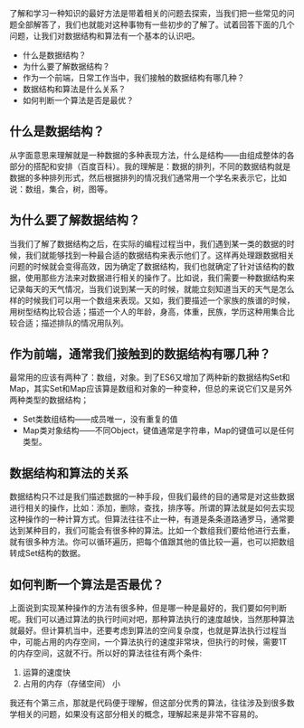 了解和学习一种知识的最好方法是带着相关的问题去探索，当我们把一些常见的问题全部解答了，我们也就能对这种事物有一些初步的了解了。试着回答下面的几个问题，让我们对数据结构和算法有一个基本的认识吧。
- 什么是数据结构？
- 为什么要了解数据结构？
- 作为一个前端，日常工作当中，我们接触的数据结构有哪几种？
- 数据结构和算法是什么关系？
- 如何判断一个算法是否是最优？
  
## 什么是数据结构？
从字面意思来理解就是一种数据的多种表现方法，什么是结构——由组成整体的各部分的搭配和安排（百度百科）。我的理解是：数据的排列，不同的数据结构就是数据的多种排列形式，然后根据排列的情况我们通常用一个学名来表示它，比如说：数组，集合，树，图等。

## 为什么要了解数据结构？
当我们了解了数据结构之后，在实际的编程过程当中，我们遇到某一类的数据的时候，我们就能够找到一种最合适的数据结构来表示他们了。这样再处理跟数据相关问题的时候就会变得高效，因为确定了数据结构，我们也就确定了针对该结构的数据，使用那些方法来对数据进行相关的操作了。比如说，我们需要一种数据结构来记录每天的天气情况，当我们说到某一天的时候，就能立刻知道当天的天气是怎么样的时候我们可以用一个数组来表现。又如，我们要描述一个家族的族谱的时候，用树型结构比较合适；描述一个人的年龄，身高，体重，民族，学历这种用集合比较合适；描述排队的情况用队列。


## 作为前端，通常我们接触到的数据结构有哪几种？
最常用的应该有两种了：数组，对象。到了ES6又增加了两种新的数据结构Set和Map，其实Set和Map应该算是数组和对象的一种变种，但总的来说它们又是另外两种类型的数据结构；
- Set类数组结构——成员唯一，没有重复的值
- Map类对象结构——不同Object，键值通常是字符串，Map的键值可以是任何类型。

## 数据结构和算法的关系
数据结构只不过是我们描述数据的一种手段，但我们最终的目的通常是对这些数据进行相关的操作，比如：添加，删除，查找，排序等。所谓的算法就是如何去实现这种操作的一种计算方式。但算法往往不止一种，有道是条条道路通罗马，通常要达到某种目的，我们可能会有很多种的算法。比如一个数组我们要给他进行去重，就有很多种方法。你可以循环遍历，把每个值跟其他的值比较一遍，也可以把数组转成Set结构的数据。

## 如何判断一个算法是否最优？
上面说到实现某种操作的方法有很多种，但是哪一种是最好的，我们要如何判断呢。我们可以通过算法的执行时间对吧，那种算法执行的速度越快，当然那种算法就最好。但计算机当中，还要考虑到算法的空间复杂度，也就是算法执行过程当中，可能占用的内存空间，一个算法执行的速度非常块，但执行的时候，需要1T的内存空间，这就不行。所以好的算法往往有两个条件:

1. 运算的速度快
2. 占用的内存（存储空间） 小

我还有个第三点，那就是代码便于理解，但这部分优秀的算法，往往涉及到很多数学相关的问题，如果没有这部分相关的概念，理解起来是非常不容易的。